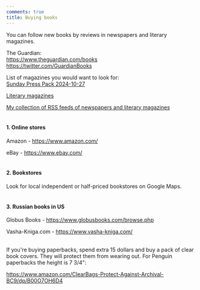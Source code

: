 ```yaml
---
comments: true
title: Buying books
---
```


You can follow new books by reviews in newspapers and literary magazines.

The Guardian:<br>
<https://www.theguardian.com/books><br>
<https://twitter.com/GuardianBooks>

List of magazines you would want to look for:<br>
[Sunday Press Pack 2024-10-27](/2024/10/27/sunday-press-pack.html)

[Literary magazines](/en/articles#literary)

[My collection of RSS feeds of newspapers and literary magazines](https://lamescholar.github.io/2023/12/09/follow-the-press-using-rss.html)
<br><br>

#### 1. Online stores

Amazon - 	<https://www.amazon.com/>

eBay - <https://www.ebay.com/>
<br><br>

#### 2. Bookstores

Look for local independent or half-priced bookstores on Google Maps.
<br><br>

#### 3. Russian books in US

Globus Books - <https://www.globusbooks.com/browse.php>

Vasha-Kniga.com - <https://www.vasha-kniga.com/>
<br><br>

If you're buying paperbacks, spend extra 15 dollars and buy a pack of clear book covers. They will protect them from wearing out. For Penguin paperbacks the height is 7 3/4":

<https://www.amazon.com/ClearBags-Protect-Against-Archival-BC9/dp/B00O7OH6D4>